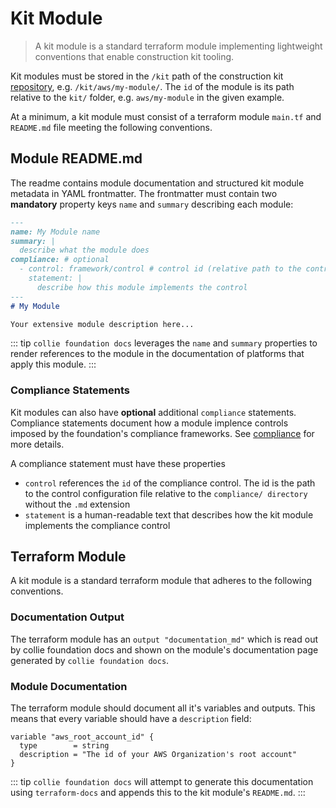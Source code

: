 # Kit Module

> A kit module is a standard terraform module implementing lightweight conventions that
> enable construction kit tooling.

Kit modules must be stored in the `/kit` path of the construction kit [repository](repository.md), e.g.
`/kit/aws/my-module/`. The `id` of the module is its path relative to the `kit/` folder, e.g. `aws/my-module` in the
given example.

At a minimum, a kit module must consist of a terraform module `main.tf` and `README.md` file
meeting the following conventions.

## Module README.md

The readme contains module documentation and structured kit module metadata in YAML frontmatter. The frontmatter must contain two **mandatory** property keys `name` and `summary` describing each module:

```markdown
---
name: My Module name
summary: |
  describe what the module does
compliance: # optional
  - control: framework/control # control id (relative path to the control's .md file without extension)
    statement: |
      describe how this module implements the control
---
# My Module

Your extensive module description here...
```

::: tip
`collie foundation docs` leverages the `name` and `summary` properties to render references to the module in the documentation
of platforms that apply this module.
:::

### Compliance Statements

Kit modules can also have **optional** additional `compliance` statements. Compliance statements document how a module
implence controls imposed by the foundation's compliance frameworks. See [compliance](/compliance) for more details.

A compliance statement must have these properties

- `control` references the `id` of the compliance control. The id is the path to the control configuration file relative to the `compliance/ directory` without the `.md` extension
- `statement` is a human-readable text that describes how the kit module implements the compliance control

## Terraform Module

A kit module is a standard terraform module that adheres to the following conventions.

### Documentation Output

The terraform module has an `output "documentation_md"` which is read out by collie foundation docs and shown on the module's documentation page generated by `collie foundation docs`.

### Module Documentation

The terraform module should document all it's variables and outputs. This means that every variable should have a
`description` field:

```hcl
variable "aws_root_account_id" {
  type        = string
  description = "The id of your AWS Organization's root account"
}
```

::: tip
`collie foundation docs` will attempt to generate this documentation using `terraform-docs` and appends this to the kit module's
`README.md`.
:::
